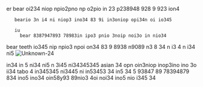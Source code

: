    er 
   bear
       oi234 niop npio2pno np o2pio in 23 p238948 928 9 923 ion4


       beario 3n i4 ni niop3 ino34 83 9i in3oniop opi34n oi io345 

       iu
         bear 8387947893 78983in ipo3 pnio 3noip noi3o in nio34


bear
    teeth io345 nip npio3 npoi on34 83 9 8938 n9089 n3 8 34
n i3
 4
n i34
 ni5 ![Unknown-24](https://github.com/eduffield82/setting-io-iu/assets/160559076/68b3bbc4-172a-4af6-b879-9b0189b9393a)

in34
in 5
 ni34
 ni5
n 3i45
 ni34345345 asian 34 opn oin3niop inop3ino ino 3o ii34 tabo 4 
 in345345
 ni3445
 ni in53453
34 in5 34
5 93847 89 78394879 834 ino5 ino34 oin58y93 89nio3 4oi noi34 ino5 nio i345  34
